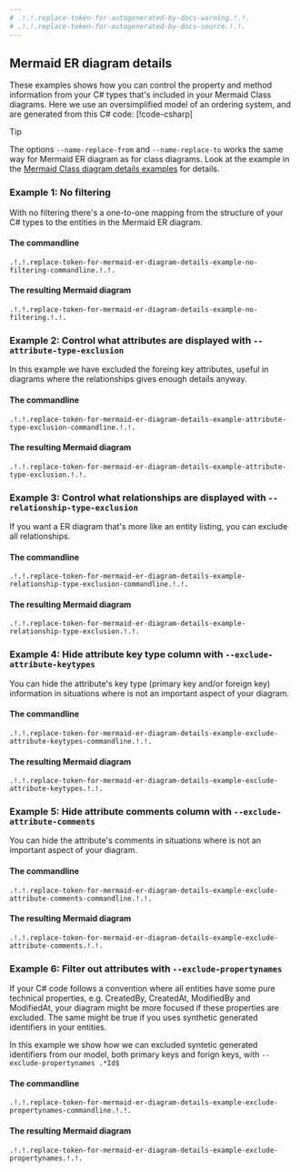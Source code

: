```yaml
---
# .!.!.replace-token-for-autogenerated-by-docs-warning.!.!.
# .!.!.replace-token-for-autogenerated-by-docs-source.!.!.
---
```

## Mermaid ER diagram details
These examples shows how you can control the property and method information from your C# types that's included in your Mermaid Class diagrams. Here we use an oversimplified model of an ordering system, and are generated from this C# code: 
[!code-csharp[](../_include/examples/example.cs)]
 
>[!TIP]
>The options `--name-replace-from` and `--name-replace-to` works the same way for Mermaid ER diagram as for class diagrams. Look at the example in the [Mermaid Class diagram details examples](./mermaid-class-diagram-details.md) for details.

### Example 1: No filtering
With no filtering there's a one-to-one mapping from the structure of your C# types to the entities in the Mermaid ER diagram.
#### The commandline
`.!.!.replace-token-for-mermaid-er-diagram-details-example-no-filtering-commandline.!.!.`
#### The resulting Mermaid diagram
```mermaid
.!.!.replace-token-for-mermaid-er-diagram-details-example-no-filtering.!.!.
```
### Example 2: Control what attributes are displayed with `--attribute-type-exclusion`
In this example we have excluded the foreing key attributes, useful in diagrams where the relationships gives enough details anyway.
#### The commandline
`.!.!.replace-token-for-mermaid-er-diagram-details-example-attribute-type-exclusion-commandline.!.!.`
#### The resulting Mermaid diagram
```mermaid
.!.!.replace-token-for-mermaid-er-diagram-details-example-attribute-type-exclusion.!.!.
```
### Example 3: Control what relationships are displayed with `--relationship-type-exclusion`
If you want a ER diagram that's more like an entity listing, you can exclude all relationships.
#### The commandline
`.!.!.replace-token-for-mermaid-er-diagram-details-example-relationship-type-exclusion-commandline.!.!.`
#### The resulting Mermaid diagram
```mermaid
.!.!.replace-token-for-mermaid-er-diagram-details-example-relationship-type-exclusion.!.!.
```
### Example 4: Hide attribute key type column with `--exclude-attribute-keytypes`
You can hide the attribute's key type (primary key and/or foreign key) information in situations where is not an important aspect of your diagram.
#### The commandline
`.!.!.replace-token-for-mermaid-er-diagram-details-example-exclude-attribute-keytypes-commandline.!.!.`
#### The resulting Mermaid diagram
```mermaid
.!.!.replace-token-for-mermaid-er-diagram-details-example-exclude-attribute-keytypes.!.!.
```
### Example 5: Hide attribute comments column with `--exclude-attribute-comments`
You can hide the attribute's comments in situations where is not an important aspect of your diagram.
#### The commandline
`.!.!.replace-token-for-mermaid-er-diagram-details-example-exclude-attribute-comments-commandline.!.!.`
#### The resulting Mermaid diagram
```mermaid
.!.!.replace-token-for-mermaid-er-diagram-details-example-exclude-attribute-comments.!.!.
```
### Example 6: Filter out attributes with `--exclude-propertynames`
If your C# code follows a convention where all entities have some pure technical properties, e.g. CreatedBy, CreatedAt, ModifiedBy and ModifiedAt, your diagram might be more focused if these properties are excluded. The same might be true if you uses synthetic generated identifiers in your entities.

In this example we show how we can excluded syntetic generated identifiers from our model, both primary keys and forign keys, with `--exclude-propertynames .*Id$`
#### The commandline
`.!.!.replace-token-for-mermaid-er-diagram-details-example-exclude-propertynames-commandline.!.!.`
#### The resulting Mermaid diagram
```mermaid
.!.!.replace-token-for-mermaid-er-diagram-details-example-exclude-propertynames.!.!.
```